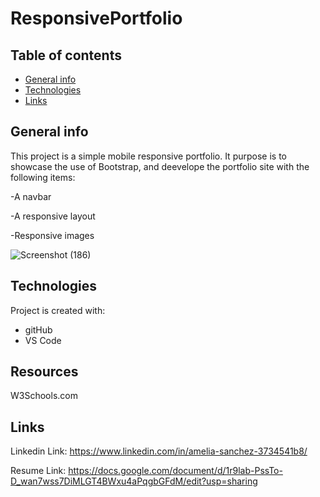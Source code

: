 # ResponsivePortfolio
## Table of contents
* [General info](#general-info)
* [Technologies](#technologies)
* [Links](#Links)

## General info
This project is a simple mobile responsive portfolio. It purpose is to showcase the use of Bootstrap, and deevelope the portfolio site with the following items:

-A navbar

-A responsive layout

-Responsive images

![Screenshot (186)](https://user-images.githubusercontent.com/72354925/108616278-a6e02a80-73d1-11eb-8639-eb99740f5e61.png)

	
## Technologies
Project is created with:
* gitHub
* VS Code
	
## Resources
W3Schools.com 

## Links

Linkedin Link:
https://www.linkedin.com/in/amelia-sanchez-3734541b8/

Resume Link:
https://docs.google.com/document/d/1r9lab-PssTo-D_wan7wss7DiMLGT4BWxu4aPqgbGFdM/edit?usp=sharing

